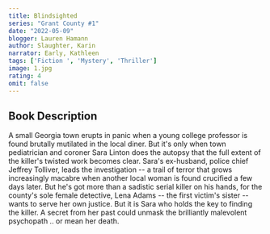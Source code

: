 ```yaml
---
title: Blindsighted
series: "Grant County #1"
date: "2022-05-09"
blogger: Lauren Hamann
author: Slaughter, Karin
narrator: Early, Kathleen
tags: ['Fiction ', 'Mystery', 'Thriller']
image: 1.jpg
rating: 4
omit: false
---
```



## Book Description

A small Georgia town erupts in panic when a young college professor is found brutally mutilated in the local diner. But it's only when town pediatrician and coroner Sara Linton does the autopsy that the full extent of the killer's twisted work becomes clear. Sara's ex-husband, police chief Jeffrey Tolliver, leads the investigation -- a trail of terror that grows increasingly macabre when another local woman is found crucified a few days later. But he's got more than a sadistic serial killer on his hands, for the county's sole female detective, Lena Adams -- the first victim's sister -- wants to serve her own justice. But it is Sara who holds the key to finding the killer. A secret from her past could unmask the brilliantly malevolent psychopath .. or mean her death.